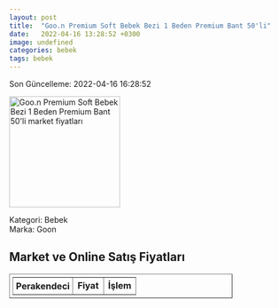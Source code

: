 ```yaml
---
layout: post
title:  "Goo.n Premium Soft Bebek Bezi 1 Beden Premium Bant 50'li"
date:   2022-04-16 13:28:52 +0300
image: undefined
categories: bebek
tags: bebek
---
```


Son Güncelleme: 2022-04-16 16:28:52

<img src="undefined" width="200" alt="Goo.n Premium Soft Bebek Bezi 1 Beden Premium Bant 50'li market fiyatları" />

Kategori: Bebek
<br />
Marka: Goon

<h2>Market ve Online Satış Fiyatları</h2>

<table border="1" style="padding: 5px;width:80%;">
  <tr>
    <td style="padding: 5px;"><strong>Perakendeci</strong></td>
    <td><strong>Fiyat</strong></td>
    <td><strong>İşlem</strong></td>
  </tr>
  
</table>
